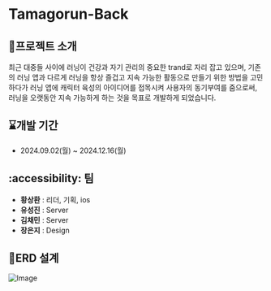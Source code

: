 # Tamagorun-Back

## 🏃프로젝트 소개
최근 대중들 사이에 러닝이 건강과 자기 관리의 중요한 trand로 자리 잡고 있으며, 기존의 러닝 앱과 다르게 러닝을 항상 즐겁고 지속 가능한 활동으로 만들기 위한 방법을 고민하다가 러닝 앱에 캐릭터 육성의 아이디어를 접목시켜 사용자의 동기부여를 줌으로써, 러닝을 오랫동안 지속 가능하게 하는 것을 목표로 개발하게 되었습니다.

## ⌛개발 기간
 - 2024.09.02(월) ~ 2024.12.16(월)

## :accessibility: 팀
 - **황상환** : 리더, 기획, ios
 - **유성진** : Server
 - **김채민** : Server
 - **장은지** : Design

## 📘ERD 설계
![Image](https://github.com/user-attachments/assets/38d7cf9a-d274-4fad-a63e-d0713aaa49bf)

